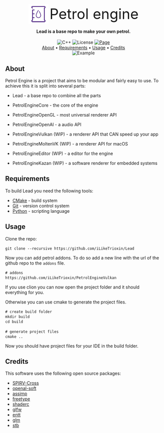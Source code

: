 <style>
#logo{text-align: center;}
#logo span {font-size: 46px;}
#logo img{
    display: inline;
    position: relative;
    top: 16px;
}
</style>

<div id="logo">
<img src="https://raw.githubusercontent.com/iLikeTrioxin/PetrolEngine/master/Engine/Resources/fuel_distributor128.png" height="64">
<span>Petrol engine</span>
</div>

<h4 align="center">Lead is a base repo to make your own petrol.</h4>

<div style="text-align: center;">
  <img src="https://img.shields.io/badge/C%2B%2B-17-brightgreen" alt="C++">
  <img src="https://img.shields.io/gitlab/license/iLikeTrioxin/Lead?color=blue" alt="License">
  <a href="https://yukiteru.xyz"><img src="https://img.shields.io/badge/My-Page-red" alt="Page"></a>
</div>

<div style="text-align: center;">
  <a href="#about">About</a> •
  <a href="#requirements">Requirements</a> •
  <a href="#usage">Usage</a> •
  <a href="#credits">Credits</a>
</div>

<div style="text-align: center;">
<img src="https://cdn.discordapp.com/attachments/946029484014993418/1050479800734724147/2022_12_08_0wj_Kleki.png" alt="Example">
</div>

## About

Petrol Engine is a project that aims to be modular and fairly easy to use.
To achieve this it is split into several parts:
- Lead - a base repo to combine all the parts
- PetrolEngineCore - the core of the engine
- PetrolEngineOpenGL - most universal renderer API
- PetrolEngineOpenAl - a audio API

- PetrolEngineVulkan (WIP) - a renderer API that CAN speed up your app
- PetrolEngineMoltenVK (WIP) - a renderer API for macOS
- PetrolEngineEditor   (WIP) - a editor for the engine
- PetrolEngineKazan    (WIP) - a software renderer for embedded systems

## Requirements

To build Lead you need the following tools:
- [CMake](https://cmake.org/) - build system
- [Git](https://git-scm.com/) - version control system
- [Python](https://www.python.org/) - scripting language

## Usage

Clone the repo:
```
git clone --recursive https://github.com/iLikeTrioxin/Lead
```

Now you can add petrol addons.
To do so add a new line with the url of the github repo to the `addons` file.
```
# addons
https://github.com/iLikeTrioxin/PetrolEngineVulkan
```

If you use clion you can now open the project folder and it should everything for you.

Otherwise you can use cmake to generate the project files.
```
# create build folder
mkdir build
cd build

# generate project files
cmake ..
```
Now you should have project files for your IDE in the build folder.

## Credits

This software uses the following open source packages:

- [SPIRV-Cross](https://github.com/KhronosGroup/SPIRV-Cross)
- [openal-soft](https://github.com/kcat/openal-soft)
- [assimp](https://github.com/assimp/assimp)
- [freetype](https://github.com/freetype/freetype)
- [shaderc](https://github.com/google/shaderc)
- [glfw](https://github.com/glfw/glfw)
- [entt](https://github.com/skypjack/entt)
- [glm](https://github.com/g-truc/glm)
- [stb](https://github.com/nothings/stb)
